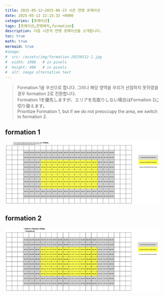 ```yaml
---
title: 2025-05-12~2025-06-23 시즌 연맹 포매이션
date: 2025-05-12 22:15:33 +0900
categories: [포매이션]
tags: [포매이션,연맹배치,formation]
description: 다음 시즌의 연맹 포매이션을 소개합니다.
toc: true
math: true
mermaid: true
#image:
#  src: /assets/img/formation-20250512-1.jpg
#  width: 1000   # in pixels
#  height: 400   # in pixels
#  alt: image alternative text
---
```


> Formation 1을 우선으로 합니다. 그러나 해당 영역을 우리가 선점하지 못하였을 경우 formation 2로 전환합니다.<BR>
> Formation 1を優先しますが、エリアを先取りしない場合はFormation 2に切り替えます。<BR>
> Prioritize Formation 1, but if we do not preoccupy the area, we switch to formation 2.<BR>

## formation 1
![2025-05-12 formation](/assets/img/formation1-2025-05-12-1.png "2025-05-12 formation")

## formation 2
![2025-05-12 formation](/assets/img/formation2-2025-05-12-1.png "2025-05-12 formation")
